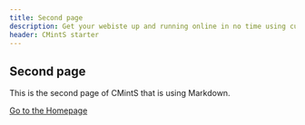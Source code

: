 ```yaml
---
title: Second page
description: Get your webiste up and running online in no time using current starter
header: CMintS starter
---
```


## Second page

This is the second page of CMintS that is using Markdown.

[Go to the Homepage](/)
